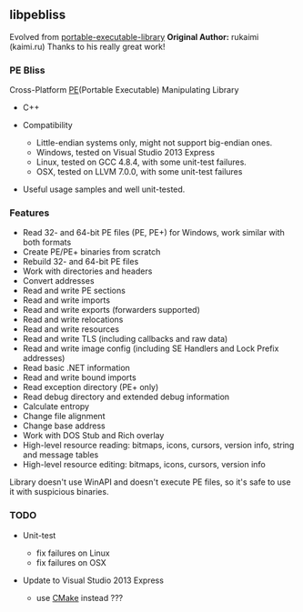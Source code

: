 libpebliss
---
Evolved from [portable-executable-library](https://code.google.com/p/portable-executable-library)
**Original Author:** rukaimi (kaimi.ru)
Thanks to his really great work!

### PE Bliss
Cross-Platform [PE](https://en.wikipedia.org/wiki/Portable_Executable)(Portable Executable) Manipulating Library
* C++
* Compatibility
  * Little-endian systems only, might not support big-endian ones.
  * Windows, tested on Visual Studio 2013 Express
  * Linux, tested on GCC 4.8.4, with some unit-test failures.
  * OSX, tested on LLVM 7.0.0, with some unit-test failures

* Useful usage samples and well unit-tested.

### Features

* Read 32- and 64-bit PE files (PE, PE+) for Windows, work similar with both formats
* Create PE/PE+ binaries from scratch
* Rebuild 32- and 64-bit PE files
* Work with directories and headers
* Convert addresses
* Read and write PE sections
* Read and write imports
* Read and write exports (forwarders supported)
* Read and write relocations
* Read and write resources
* Read and write TLS (including callbacks and raw data)
* Read and write image config (including SE Handlers and Lock Prefix addresses)
* Read basic .NET information
* Read and write bound imports
* Read exception directory (PE+ only)
* Read debug directory and extended debug information
* Calculate entropy
* Change file alignment
* Change base address
* Work with DOS Stub and Rich overlay
* High-level resource reading: bitmaps, icons, cursors, version info, string and message tables
* High-level resource editing: bitmaps, icons, cursors, version info

Library doesn't use WinAPI and doesn't execute PE files, so it's safe to use it with suspicious binaries.

### TODO

* Unit-test
  * fix failures on Linux
  * fix failures on OSX

* Update to Visual Studio 2013 Express
  * use [CMake](http://cmake.org) instead ???

